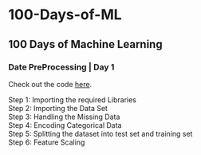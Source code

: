 # 100-Days-of-ML
## 100 Days of Machine Learning

### Date PreProcessing | Day 1
Check out the code [here](https://github.com/divya-rathi/100-Days-of-ML/blob/master/Day%201%20-%20Data%20Preprocessing/data_preprocessing_template.py).

Step 1: Importing the required Libraries  
Step 2: Importing the Data Set  
Step 3: Handling the Missing Data  
Step 4: Encoding Categorical Data  
Step 5: Splitting the dataset into test set and training set  
Step 6: Feature Scaling  
